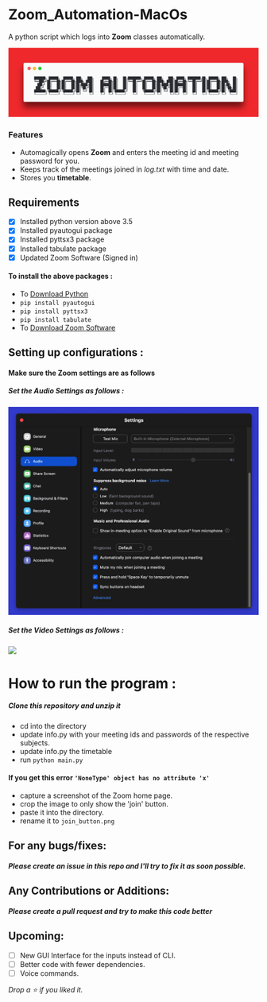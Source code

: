 # Zoom_Automation-MacOs
A python script which logs into **Zoom** classes automatically.

<img src = "zoom_automation_banner.png">

### Features
* Automagically opens **Zoom** and enters the meeting id and meeting password for you.
* Keeps track of the meetings joined in _log.txt_ with time and date.
* Stores you **timetable**.

## Requirements 
- [x] Installed python version above 3.5
- [x] Installed pyautogui package
- [x] Installed pyttsx3 package
- [x] Installed tabulate package
- [x] Updated Zoom Software (Signed in)

#### To install the above packages :
+ To [Download Python](https://www.python.org/downloads/)
+ `pip install pyautogui`
+ `pip install pyttsx3`
+ `pip install tabulate`
+ To [Download Zoom Software](https://zoom.us/download#client_4meeting)

## Setting up configurations :

#### Make sure the Zoom settings are as follows
##### Set the Audio Settings as follows :
<img src = "configurations/zoom_audio.png">

##### Set the Video Settings as follows :
<img src = "configurations/zoom_vid.png">

# How to run the program :
##### Clone this repository and unzip it
* cd into the directory
* update info.py with your meeting ids and passwords of the respective subjects.
* update info.py the timetable
* run `python main.py`


#### If you get this error `'NoneType' object has no attribute 'x'`
* capture a screenshot of the Zoom home page.
* crop the image to only show the 'join' button.
* paste it into the directory.
* rename it to `join_button.png`

## For any bugs/fixes:
##### Please create an issue in this repo and I'll try to fix it as soon possible.

## Any Contributions or Additions:
##### Please create a pull request and try to make this code better

## Upcoming:
- [ ] New GUI Interface for the inputs instead of CLI.
- [ ] Better code with fewer dependencies.
- [ ] Voice commands.

_*Drop a ⭐ if you liked it.*_
